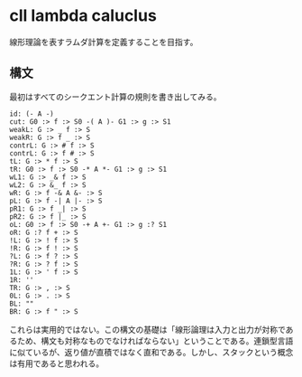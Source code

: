 # cll lambda caluclus

線形理論を表すラムダ計算を定義することを目指す。

## 構文

最初はすべてのシークエント計算の規則を書き出してみる。

```
id: (- A -)
cut: G0 :> f :> S0 -( A )- G1 :> g :> S1
weakL: G :> _ f :> S
weakR: G :> f _ :> S
contrL: G :> # f :> S
contrL: G :> f # :> S
tL: G :> * f :> S
tR: G0 :> f :> S0 -* A *- G1 :> g :> S1
wL1: G :> _& f :> S
wL2: G :> &_ f :> S
wR: G :> f -& A &- :> S
pL: G :> f -| A |- :> S
pR1: G :> f _| :> S
pR2: G :> f |_ :> S
oL: G0 :> f :> S0 -+ A +- G1 :> g :? S1
oR: G :? f + :> S
!L: G :> ! f :> S
!R: G :> f ! :> S
?L: G :> f ? :> S
?R: G :> ? f :> S
1L: G :> ' f :> S
1R: ''
TR: G :> , :> S
0L: G :> . :> S
BL: ""
BR: G :> f " :> S
```

これらは実用的ではない。この構文の基礎は「線形論理は入力と出力が対称であるため、構文も対称なものでなければならない」ということである。連鎖型言語に似ているが、返り値が直積ではなく直和である。しかし、スタックという概念は有用であると思われる。
